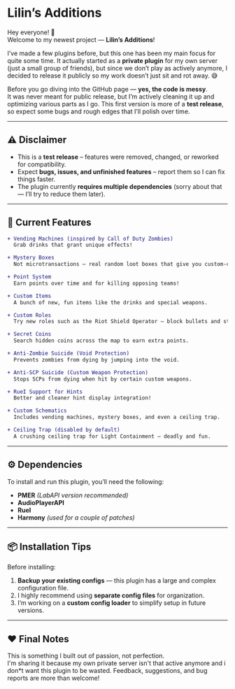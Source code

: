 # **Lilin’s Additions**

Hey everyone! 👋  
Welcome to my newest project — **Lilin’s Additions**!

I’ve made a few plugins before, but this one has been my main focus for quite some time. It actually started as a **private plugin** for my own server (just a small group of friends), but since we don’t play as actively anymore, I decided to release it publicly so my work doesn’t just sit and rot away. 😅  

Before you go diving into the GitHub page — **yes, the code is messy**.  
It was never meant for public release, but I’m actively cleaning it up and optimizing various parts as I go. This first version is more of a **test release**, so expect some bugs and rough edges that I’ll polish over time.

---

## ⚠️ Disclaimer
- This is a **test release** – features were removed, changed, or reworked for compatibility.  
- Expect **bugs, issues, and unfinished features** – report them so I can fix things faster.  
- The plugin currently **requires multiple dependencies** (sorry about that — I’ll try to reduce them later).  

---

## 🧩 Current Features

```diff
+ Vending Machines (inspired by Call of Duty Zombies)
  Grab drinks that grant unique effects!

+ Mystery Boxes
  Not microtransactions — real random loot boxes that give you custom-configurable weapons.

+ Point System
  Earn points over time and for killing opposing teams!

+ Custom Items
  A bunch of new, fun items like the drinks and special weapons.

+ Custom Roles
  Try new roles such as the Riot Shield Operator — block bullets and storm the facility!

+ Secret Coins
  Search hidden coins across the map to earn extra points.

+ Anti-Zombie Suicide (Void Protection)
  Prevents zombies from dying by jumping into the void.

+ Anti-SCP Suicide (Custom Weapon Protection)
  Stops SCPs from dying when hit by certain custom weapons.

+ RueI Support for Hints
  Better and cleaner hint display integration!

+ Custom Schematics
  Includes vending machines, mystery boxes, and even a ceiling trap.

+ Ceiling Trap (disabled by default)
  A crushing ceiling trap for Light Containment — deadly and fun.
```

---

## ⚙️ Dependencies
To install and run this plugin, you’ll need the following:
- **PMER** *(LabAPI version recommended)*  
- **AudioPlayerAPI**  
- **RueI**  
- **Harmony** *(used for a couple of patches)*  

---

## 📦 Installation Tips

Before installing:
1. **Backup your existing configs** — this plugin has a large and complex configuration file.  
2. I highly recommend using **separate config files** for organization.  
3. I’m working on a **custom config loader** to simplify setup in future versions.  

---

## ❤️ Final Notes

This is something I built out of passion, not perfection.  
I'm sharing it because my own private server isn't that active anymore and i don*t want this plugin to be wasted.
Feedback, suggestions, and bug reports are more than welcome!  

